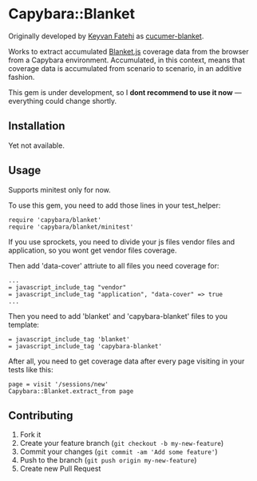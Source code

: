 # Capybara::Blanket

Originally developed by [Keyvan Fatehi](https://github.com/keyvanfatehi) as [cucumer-blanket](https://github.com/keyvanfatehi/cucumber-blanket).

Works to extract accumulated [Blanket.js](https://github.com/alex-seville/blanket) coverage data
from the browser from a Capybara environment. Accumulated, in this context, means that coverage data
is accumulated from scenario to scenario, in an additive fashion.

This gem is under development, so I **dont recommend to use it now** — everything could change shortly.

## Installation

Yet not available.

## Usage

Supports minitest only for now.

To use this gem, you need to add those lines in your test_helper:

    require 'capybara/blanket'
    require 'capybara/blanket/minitest'

If you use sprockets, you need to divide your js files vendor files and application, so you wont get vendor files coverage.

Then add 'data-cover' attriute to all files you need coverage for:

    ...
    = javascript_include_tag "vendor"
    = javascript_include_tag "application", "data-cover" => true
    ...

Then you need to add 'blanket' and 'capybara-blanket' files to you template:

    = javascript_include_tag 'blanket'
    = javascript_include_tag 'capybara-blanket'

After all, you need to get coverage data after every page visiting in your tests like this:

    page = visit '/sessions/new'
    Capybara::Blanket.extract_from page

## Contributing

1. Fork it
2. Create your feature branch (`git checkout -b my-new-feature`)
3. Commit your changes (`git commit -am 'Add some feature'`)
4. Push to the branch (`git push origin my-new-feature`)
5. Create new Pull Request
